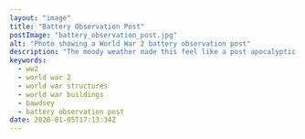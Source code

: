 ```yaml
---
layout: "image"
title: "Battery Observation Post"
postImage: "battery_observation_post.jpg"
alt: "Photo showing a World War 2 battery observation post"
description: "The moody weather made this feel like a post apocalyptic scene."
keywords:
  - ww2
  - world war 2
  - world war structures
  - world war buildings
  - bawdsey
  - battery observation post
date: 2020-01-05T17:13:34Z
---
```

